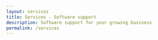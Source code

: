 ```yaml
---
layout: services
title: Services - Software support
description: Software support for your growing business
permalink: /services
---
```

